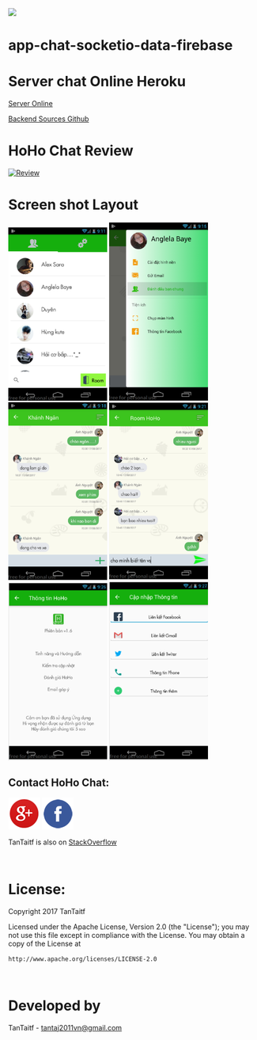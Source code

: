 <img src="https://github.com/favicon.ico">

# app-chat-socketio-data-firebase

# Server chat Online Heroku
[Server Online](https://dashboard.heroku.com/apps/chat-online-android/deploy/heroku-git)

[Backend Sources Github](https://github.com/TanTaitf/server-chat-socketio)
# HoHo Chat Review
[![Review](https://img.youtube.com/vi/om1McdCPX54/0.jpg)](http://youtu.be/om1McdCPX54)

# Screen shot Layout
<img src="https://github.com/TanTaitf/app-chat-socketio-data-firebase/blob/master/screenshoot/h1.png" alt="drawing" width="200"/>
<img src="https://github.com/TanTaitf/app-chat-socketio-data-firebase/blob/master/screenshoot/h2.png" alt="drawing" width="200"/>
<img src="https://github.com/TanTaitf/app-chat-socketio-data-firebase/blob/master/screenshoot/h3.png" alt="drawing" width="200"/>
<img src="https://github.com/TanTaitf/app-chat-socketio-data-firebase/blob/master/screenshoot/h4.png" alt="drawing" width="200"/>
<img src="https://github.com/TanTaitf/app-chat-socketio-data-firebase/blob/master/screenshoot/h8.png" alt="drawing" width="200"/>
<img src="https://github.com/TanTaitf/app-chat-socketio-data-firebase/blob/master/screenshoot/h9.png" alt="drawing" width="200"/>
</br>

## Contact HoHo Chat:

[![Share on Google+](https://github.com/PhilJay/MPAndroidChart/blob/master/design/googleplus_icon.png)](https://plus.google.com/u/0/105144965645873963797)
[![Share on Facebook](https://github.com/PhilJay/MPAndroidChart/blob/master/design/facebook_icon.png)](https://www.facebook.com/huynh.taj)

TanTaitf is also on [StackOverflow](https://stackexchange.com/users/13328579/t%C3%A0i-hu%E1%BB%B3nh)

<br/>

# License:

Copyright 2017 TanTaitf

Licensed under the Apache License, Version 2.0 (the "License");
you may not use this file except in compliance with the License.
You may obtain a copy of the License at

    http://www.apache.org/licenses/LICENSE-2.0

<br/>

# Developed by

TanTaitf - tantaj2011vn@gmail.com
